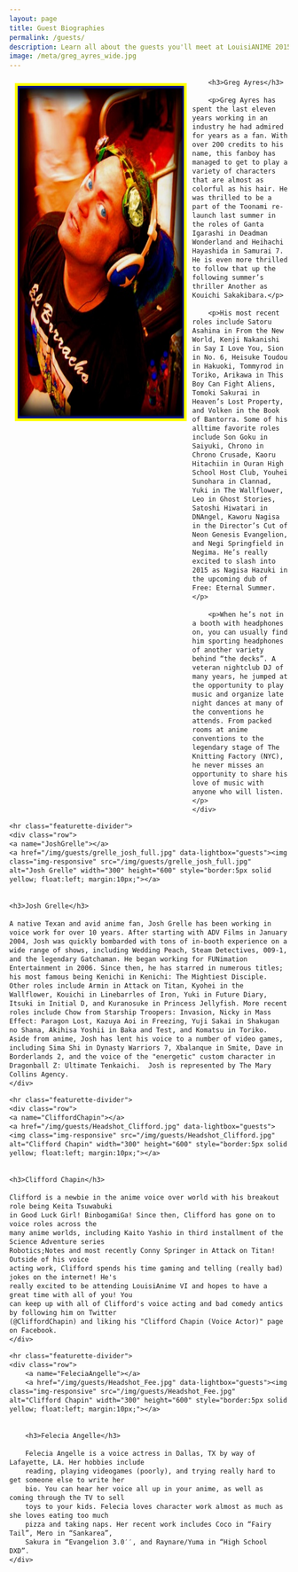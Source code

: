 ```yaml
---
layout: page
title: Guest Biographies
permalink: /guests/
description: Learn all about the guests you'll meet at LouisiANIME 2015. Enjoy their unique panels and personalities as you get to hang out with them over the weekend.
image: /meta/greg_ayres_wide.jpg
---
```



<div class="container">
	<div class="row">
		<a name="GregAyres"></a>
		<a href="/img/guests/greg_ayres.jpg" data-lightbox="guests"><img class="img-responsive" src="/img/guests/greg_ayres.jpg" alt="Josh Grelle" width="300" height="600" style="border:5px solid yellow; float:left; margin:10px;"></a>

		<h3>Greg Ayres</h3>

		<p>Greg Ayres​ has spent the last eleven years working in an industry he had admired for years as a fan. With over 200 credits to his name, this fan­boy has managed to get to play a variety of characters that are almost as colorful as his hair. He was thrilled to be a part of the Toonami re­launch last summer in the roles of Ganta Igarashi in Deadman Wonderland and Heihachi Hayashida in Samurai 7. He is even more thrilled to follow that up the following summer’s thriller Another as Kouichi Sakakibara.</p>

		<p>His most recent roles include Satoru Asahina in From the New World, Kenji Nakanishi in Say I Love You, Sion in No. 6, Heisuke Toudou in Hakuoki, Tommyrod in Toriko, Arikawa in This Boy Can Fight Aliens, Tomoki Sakurai in Heaven’s Lost Property, and Volken in the Book of Bantorra. Some of his all­time favorite roles include Son Goku in Saiyuki, Chrono in Chrono Crusade, Kaoru Hitachiin in Ouran High School Host Club, Youhei Sunohara in Clannad, Yuki in The Wallflower, Leo in Ghost Stories, Satoshi Hiwatari in DNAngel, Kaworu Nagisa in the Director’s Cut of Neon Genesis Evangelion, and Negi Springfield in Negima. He’s really excited to slash into 2015 as Nagisa Hazuki in the upcoming dub of Free: Eternal Summer.</p>

		<p>When he’s not in a booth with headphones on, you can usually find him sporting headphones of another variety behind “the decks”. A veteran nightclub DJ of many years, he jumped at the opportunity to play music and organize late night dances at many of the conventions he attends. From packed rooms at anime conventions to the legendary stage of The Knitting Factory (NYC), he never misses an opportunity to share his love of music with anyone who will listen.</p>
	</div>
<!--Guest -->
	<hr class="featurette-divider">
	<div class="row">
	<a name="JoshGrelle"></a>
	<a href="/img/guests/grelle_josh_full.jpg" data-lightbox="guests"><img class="img-responsive" src="/img/guests/grelle_josh_full.jpg" alt="Josh Grelle" width="300" height="600" style="border:5px solid yellow; float:left; margin:10px;"></a>


	<h3>Josh Grelle</h3>

	A native Texan and avid anime fan, Josh Grelle has been working in voice work for over 10 years. After starting with ADV Films in January 2004, Josh was quickly bombarded with tons of in-booth experience on a wide range of shows, including Wedding Peach, Steam Detectives, 009-1, and the legendary Gatchaman. He began working for FUNimation Entertainment in 2006. Since then, he has starred in numerous titles; his most famous being Kenichi in Kenichi: The Mightiest Disciple. Other roles include Armin in Attack on Titan, Kyohei in the Wallflower, Kouichi in Linebarrles of Iron, Yuki in Future Diary, Itsuki in Initial D, and Kuranosuke in Princess Jellyfish. More recent roles include Chow from Starship Troopers: Invasion, Nicky in Mass Effect: Paragon Lost, Kazuya Aoi in Freezing, Yuji Sakai in Shakugan no Shana, Akihisa Yoshii in Baka and Test, and Komatsu in Toriko. Aside from anime, Josh has lent his voice to a number of video games, including Sima Shi in Dynasty Warriors 7, Xbalanque in Smite, Dave in Borderlands 2, and the voice of the "energetic" custom character in Dragonball Z: Ultimate Tenkaichi.  Josh is represented by The Mary Collins Agency.
	</div>
<!--Guest -->
	<hr class="featurette-divider">
	<div class="row">
	<a name="CliffordChapin"></a>
	<a href="/img/guests/Headshot_Clifford.jpg" data-lightbox="guests"><img class="img-responsive" src="/img/guests/Headshot_Clifford.jpg" alt="Clifford Chapin" width="300" height="600" style="border:5px solid yellow; float:left; margin:10px;"></a>


	<h3>Clifford Chapin</h3>

	Clifford is a newbie in the anime voice over world with his breakout role being Keita Tsuwabuki
	in Good Luck Girl! Binbogami­Ga! Since then, Clifford has gone on to voice roles across the
	many anime worlds, including Kaito Yashio in third installment of the Science Adventure series
	Robotics;Notes and most recently Conny Springer in Attack on Titan! Outside of his voice
	acting work, Clifford spends his time gaming and telling (really bad) jokes on the internet! He's
	really excited to be attending LouisiAnime VI and hopes to have a great time with all of you! You
	can keep up with all of Clifford's voice acting and bad comedy antics by following him on Twitter
	(@CliffordChapin) and liking his "Clifford Chapin (Voice Actor)" page on Facebook.
	</div>
<!--Guest -->
	<hr class="featurette-divider">
	<div class="row">
		<a name="FeleciaAngelle"></a>
		<a href="/img/guests/Headshot_Fee.jpg" data-lightbox="guests"><img class="img-responsive" src="/img/guests/Headshot_Fee.jpg" alt="Clifford Chapin" width="300" height="600" style="border:5px solid yellow; float:left; margin:10px;"></a>


		<h3>Felecia Angelle</h3>

		Felecia Angelle is a voice actress in Dallas, TX by way of Lafayette, LA. Her hobbies include
		reading, playing videogames (poorly), and trying really hard to get someone else to write her
		bio. You can hear her voice all up in your anime, as well as coming through the TV to sell
		toys to your kids. Felecia loves character work almost as much as she loves eating too much
		pizza and taking naps. Her recent work includes Coco in “Fairy Tail”, Mero in “Sankarea”,
		Sakura in “Evangelion 3.0′′, and Raynare/Yuma in “High School DXD”.
	</div>

</div>